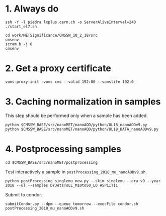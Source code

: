 # 1. Always do

    ssh -Y -l piedra lxplus.cern.ch -o ServerAliveInterval=240
    ./start_el7.sh

    cd work/METSignificance/CMSSW_10_2_18/src
    cmsenv
    scram b -j 8
    cmsenv
 
# 2. Get a proxy certificate

    voms-proxy-init -voms cms --valid 192:00 --vomslife 192:0

# 3. Caching normalization in samples

This step should be performed only when a sample has been added.

    python $CMSSW_BASE/src/nanoMET/nanoAOD/python/UL18_nanoAODv9.py
    python $CMSSW_BASE/src/nanoMET/nanoAOD/python/UL18_DATA_nanoAODv9.py

# 4. Postprocessing samples

    cd $CMSSW_BASE/src/nanoMET/postprocessing

Test interactively a sample in `postProcessing_2018_mu_nanoAODv9.sh`.

    python postProcessing_singlemu_new.py --skim singlemu --era v9 --year 2018 --ul --samples DYJetsToLL_M10to50_LO #SPLIT11

Submit to condor.

    submitCondor.py --dpm --queue tomorrow --execFile condor.sh postProcessing_2018_mu_nanoAODv9.sh
